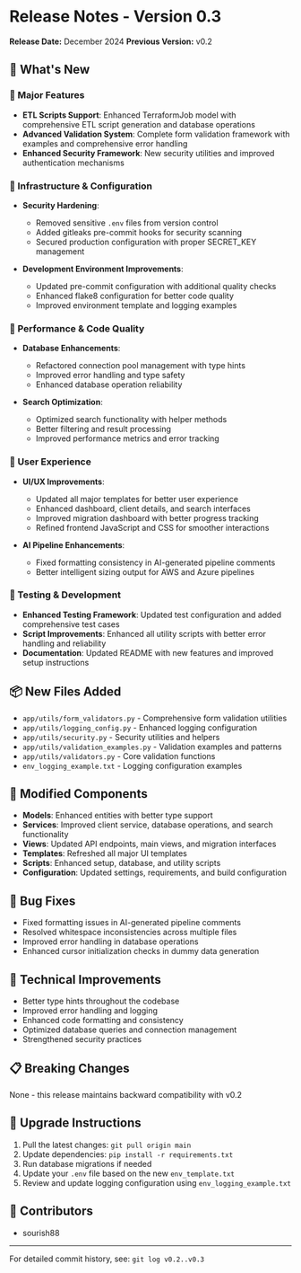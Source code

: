 # Release Notes - Version 0.3

**Release Date:** December 2024
**Previous Version:** v0.2

## 🎉 What's New

### 🚀 Major Features
- **ETL Scripts Support**: Enhanced TerraformJob model with comprehensive ETL script generation and database operations
- **Advanced Validation System**: Complete form validation framework with examples and comprehensive error handling
- **Enhanced Security Framework**: New security utilities and improved authentication mechanisms

### 🔧 Infrastructure & Configuration
- **Security Hardening**:
  - Removed sensitive `.env` files from version control
  - Added gitleaks pre-commit hooks for security scanning
  - Secured production configuration with proper SECRET_KEY management

- **Development Environment Improvements**:
  - Updated pre-commit configuration with additional quality checks
  - Enhanced flake8 configuration for better code quality
  - Improved environment template and logging examples

### 🔄 Performance & Code Quality
- **Database Enhancements**:
  - Refactored connection pool management with type hints
  - Improved error handling and type safety
  - Enhanced database operation reliability

- **Search Optimization**:
  - Optimized search functionality with helper methods
  - Better filtering and result processing
  - Improved performance metrics and error tracking

### 🎨 User Experience
- **UI/UX Improvements**:
  - Updated all major templates for better user experience
  - Enhanced dashboard, client details, and search interfaces
  - Improved migration dashboard with better progress tracking
  - Refined frontend JavaScript and CSS for smoother interactions

- **AI Pipeline Enhancements**:
  - Fixed formatting consistency in AI-generated pipeline comments
  - Better intelligent sizing output for AWS and Azure pipelines

### 🧪 Testing & Development
- **Enhanced Testing Framework**: Updated test configuration and added comprehensive test cases
- **Script Improvements**: Enhanced all utility scripts with better error handling and reliability
- **Documentation**: Updated README with new features and improved setup instructions

## 📦 New Files Added
- `app/utils/form_validators.py` - Comprehensive form validation utilities
- `app/utils/logging_config.py` - Enhanced logging configuration
- `app/utils/security.py` - Security utilities and helpers
- `app/utils/validation_examples.py` - Validation examples and patterns
- `app/utils/validators.py` - Core validation functions
- `env_logging_example.txt` - Logging configuration examples

## 🔄 Modified Components
- **Models**: Enhanced entities with better type support
- **Services**: Improved client service, database operations, and search functionality
- **Views**: Updated API endpoints, main views, and migration interfaces
- **Templates**: Refreshed all major UI templates
- **Scripts**: Enhanced setup, database, and utility scripts
- **Configuration**: Updated settings, requirements, and build configuration

## 🐛 Bug Fixes
- Fixed formatting issues in AI-generated pipeline comments
- Resolved whitespace inconsistencies across multiple files
- Improved error handling in database operations
- Enhanced cursor initialization checks in dummy data generation

## 🔧 Technical Improvements
- Better type hints throughout the codebase
- Improved error handling and logging
- Enhanced code formatting and consistency
- Optimized database queries and connection management
- Strengthened security practices

## 📋 Breaking Changes
None - this release maintains backward compatibility with v0.2

## 🚀 Upgrade Instructions
1. Pull the latest changes: `git pull origin main`
2. Update dependencies: `pip install -r requirements.txt`
3. Run database migrations if needed
4. Update your `.env` file based on the new `env_template.txt`
5. Review and update logging configuration using `env_logging_example.txt`

## 🙏 Contributors
- sourish88

---

For detailed commit history, see: `git log v0.2..v0.3`
